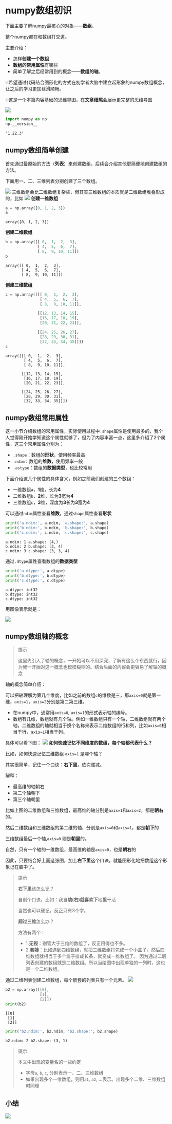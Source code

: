 # numpy数组初识

下面主要了解numpy最核心的对象——**数组**。

整个numpy都在和数组打交道。

主要介绍：
- 怎样**创建一个数组**
- **数组的常用属性**有哪些
- 简单了解之后经常用到的概念——**数组的轴**。

:bulb:希望通过代码结合图形化的方式在初学者大脑中建立起形象的numpy数组概念，让之后的学习更加丝滑顺畅。

:bulb:这是一个本篇内容基础的思维导图，在**文章结尾**会展示更完整的思维导图

![](./images/1.numpy数组初识_思维导图1.png)
```python
import numpy as np
np.__version__
```
```
'1.22.3'
```
## numpy数组简单创建

首先通过最原始的方法（**列表**）来创建数组，后续会介绍其他更简便地创建数组的方法。

下面用一、二、三维列表分别创建了三个数组。

![](./images/1.numpy数组初识_创建数组.png)
三维数组会比二维数组复杂些，但其实三维数组的本质就是二维数组堆叠形成的，比如
![](./images/1.numpy数组初识_创建数组2.png)
**创建一维数组**
```python
a = np.array([0, 1, 2, 3])
a
```
```
array([0, 1, 2, 3])
```
**创建二维数组**
```python
b = np.array([[ 0,  1,  2,  3],
              [ 4,  5,  6,  7],
              [ 8,  9, 10, 11]])
b
```
```
array([[ 0,  1,  2,  3],
       [ 4,  5,  6,  7],
       [ 8,  9, 10, 11]])
```
**创建三维数组**
```python
c = np.array([[[ 0,  1,  2,  3],
               [ 4,  5,  6,  7],
               [ 8,  9, 10, 11]],

              [[12, 13, 14, 15],
               [16, 17, 18, 19],
               [20, 21, 22, 23]],

              [[24, 25, 26, 27],
               [28, 29, 30, 31],
               [32, 33, 34, 35]]])
c
```
```
array([[[ 0,  1,  2,  3],
        [ 4,  5,  6,  7],
        [ 8,  9, 10, 11]],

       [[12, 13, 14, 15],
        [16, 17, 18, 19],
        [20, 21, 22, 23]],

       [[24, 25, 26, 27],
        [28, 29, 30, 31],
        [32, 33, 34, 35]]])
```
## numpy数组常用属性

这一小节介绍数组的常用属性，实际使用过程中`.shape`属性是使用最多的，我个人觉得刚开始学知道这个属性就够了，但为了内容丰富一点，这里多介绍了2个属性，这三个常用属性分别为：
- `.shape`：数组的**形状**，使用频率最高
- `.ndim`：数组的**维数**，使用频率一般
- `.astype`：数组的**数据类型**，也比较常用

下面介绍这几个属性的具体含义，例如之前我们创建的三个数组：
- 一维数组`a`，**1**维，长为**4**
- 二维数组`b`，**2**维，长为**3**宽为**4**
- 三维数组`c`，**3**维，深度为**3**长为**3**宽为**4**

可以通过`ndim`属性查看**维数**，通过`shape`属性查看**形状**
```python
print('a.ndim:', a.ndim, 'a.shape:', a.shape)
print('b.ndim:', b.ndim, 'b.shape:', b.shape)
print('c.ndim:', c.ndim, 'c.shape:', c.shape)
```
```
a.ndim: 1 a.shape: (4,)
b.ndim: 2 b.shape: (3, 4)
c.ndim: 3 c.shape: (3, 3, 4)
```
通过`.dtype`属性查看数组的**数据类型**
```python
print('a.dtype:', a.dtype)
print('b.dtype:', b.dtype)
print('c.dtype:', c.dtype)
```
```
a.dtype: int32
b.dtype: int32
c.dtype: int32
```
用图像表示就是：

![](./images/1.numpy数组初识_数组常用属性1.png)
## numpy数组轴的概念

> 提示
>
> 这里先引入了轴的概念，一开始可以不用深究，了解有这么个东西就行，因为我一开始对这一概念也模模糊糊的。结合后面的内容会更容易了解轴的概念

轴的概念简单介绍：

可以把轴理解为第几个维度，比如之前的数组`c`的维数是三，那`axis=0`就是第一维，`axis=1`，`axis=2`分别是第二第三维。

- 在numpy中，通常用`axis=0`, `axis=1`的形式表示轴的编号。
- 数组有几维，数组就有几个轴。例如一维数组只有一个轴，二维数组就有两个轴，二维数组的轴就相当于换个名称来表示二维数组的行和列，比如`axis=0`相当于行，`axis=1`相当于列。

具体可以看下图：
![](./images/1.numpy数组初识_数组轴的概念1.png)
**如何快速记忆不同维度的数组，每个轴都代表什么？**

比如，如何快速记忆三维数组 `axis=1` 是哪个轴？

其实很简单，记住一个口诀：**右下里**，依次递减。

解释：
- 最高维的轴朝右
- 第二个轴朝下
- 第三个轴朝里

比如上图的二维数组和三维数组，最高维的轴分别是`axis=1`和`axis=2`，都是**朝右**的。

然后二维数组和三维数组的第二维的轴，分别是`axis=0`和`axis=1`，都是**朝下**的

三维数组最后一个轴,`axis=0` 则是**朝里**的。

自然，只有一个轴的一维数组，最高维的轴是`axis=0`，也是**朝右**的

因此，只要结合好上面这张图，加上**右下里**这个口诀，就能图形化地把数组这个形象记在脑中了。

> 提示
>
>**右下里**该怎么记？
>
>自创个口诀，比如：我自**幼(右)**就喜欢**下**地**里**干活
>
>当然也可以硬记，反正只有3个字。
>
>
>**超过三维**怎么办？
>
>方法有两个：
>- 1.**无视**：别管大于三维的数组了，反正用得也不多。
>- 2.**套娃**：比如遇到四维数组，就把三维数组打包成一个小盒子，然后四维数组就相当于多个盒子排成长条，就变成一维数组了。
因为通过二层列表创建的数组就是二维数组。所以当绘图中出现单独的一列时，这也是一个二维数组。

通过二维列表创建二维数组，每个嵌套的列表只有一个元素。
![](./images/1.numpy数组初识_创建数组3.png)
```python
b2 = np.array([[0],
               [1],
               [2]])
print(b2)
```
```
[[0]
 [1]
 [2]]
```
```python
print('b2.ndim:', b2.ndim, 'b2.shape:', b2.shape)
```
```
b2.ndim: 2 b2.shape: (3, 1)
```
> 提示
>
>本文中出现的变量名的一些约定
>
>- 字母`a`, `b`, `c`, 分别表示一、二、三维数组
>- 如果出现多个一维数组，则用`a1`, `a2`, ...表示。出现多个二维、三维数组时同理
## 小结

![](./images/1.numpy数组初识_思维导图2.png)
